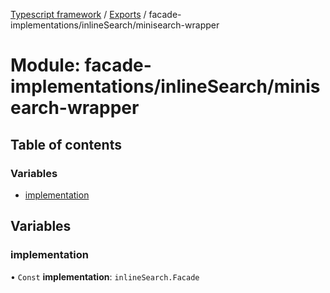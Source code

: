 [Typescript framework](../index.md) / [Exports](../modules.md) / facade-implementations/inlineSearch/minisearch-wrapper

# Module: facade-implementations/inlineSearch/minisearch-wrapper

## Table of contents

### Variables

- [implementation](facade_implementations_inlineSearch_minisearch_wrapper.md#implementation)

## Variables

### implementation

• `Const` **implementation**: `inlineSearch.Facade`
